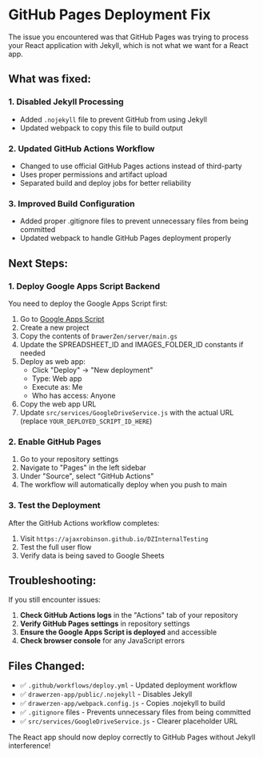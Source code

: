 # GitHub Pages Deployment Fix

The issue you encountered was that GitHub Pages was trying to process your React application with Jekyll, which is not what we want for a React app.

## What was fixed:

### 1. **Disabled Jekyll Processing**
- Added `.nojekyll` file to prevent GitHub from using Jekyll
- Updated webpack to copy this file to build output

### 2. **Updated GitHub Actions Workflow**
- Changed to use official GitHub Pages actions instead of third-party
- Uses proper permissions and artifact upload
- Separated build and deploy jobs for better reliability

### 3. **Improved Build Configuration**
- Added proper .gitignore files to prevent unnecessary files from being committed
- Updated webpack to handle GitHub Pages deployment properly

## Next Steps:

### 1. **Deploy Google Apps Script Backend**
You need to deploy the Google Apps Script first:

1. Go to [Google Apps Script](https://script.google.com)
2. Create a new project
3. Copy the contents of `DrawerZen/server/main.gs`
4. Update the SPREADSHEET_ID and IMAGES_FOLDER_ID constants if needed
5. Deploy as web app:
   - Click "Deploy" → "New deployment"
   - Type: Web app
   - Execute as: Me
   - Who has access: Anyone
6. Copy the web app URL
7. Update `src/services/GoogleDriveService.js` with the actual URL (replace `YOUR_DEPLOYED_SCRIPT_ID_HERE`)

### 2. **Enable GitHub Pages**
1. Go to your repository settings
2. Navigate to "Pages" in the left sidebar
3. Under "Source", select "GitHub Actions"
4. The workflow will automatically deploy when you push to main

### 3. **Test the Deployment**
After the GitHub Actions workflow completes:
1. Visit `https://ajaxrobinson.github.io/DZInternalTesting`
2. Test the full user flow
3. Verify data is being saved to Google Sheets

## Troubleshooting:

If you still encounter issues:

1. **Check GitHub Actions logs** in the "Actions" tab of your repository
2. **Verify GitHub Pages settings** in repository settings
3. **Ensure the Google Apps Script is deployed** and accessible
4. **Check browser console** for any JavaScript errors

## Files Changed:
- ✅ `.github/workflows/deploy.yml` - Updated deployment workflow
- ✅ `drawerzen-app/public/.nojekyll` - Disables Jekyll
- ✅ `drawerzen-app/webpack.config.js` - Copies .nojekyll to build
- ✅ `.gitignore` files - Prevents unnecessary files from being committed
- ✅ `src/services/GoogleDriveService.js` - Clearer placeholder URL

The React app should now deploy correctly to GitHub Pages without Jekyll interference!
